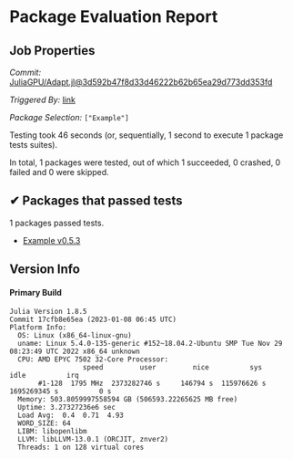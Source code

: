 # Package Evaluation Report

## Job Properties

*Commit:* [JuliaGPU/Adapt.jl@3d592b47f8d33d46222b62b65ea29d773dd353fd](https://github.com/JuliaGPU/Adapt.jl/commit/3d592b47f8d33d46222b62b65ea29d773dd353fd)

*Triggered By:* [link](https://github.com/JuliaGPU/Adapt.jl/commit/3d592b47f8d33d46222b62b65ea29d773dd353fd#commitcomment-97496005)

*Package Selection:* `["Example"]`

Testing took 46 seconds (or, sequentially, 1 second to execute 1 package tests suites).

In total, 1 packages were tested, out of which 1 succeeded, 0 crashed, 0 failed and 0 were skipped.


## ✔ Packages that passed tests

1 packages passed tests.

- [Example v0.5.3](https://s3.amazonaws.com/julialang-reports/nanosoldier/pkgeval/by_hash/3d592b4/Example.primary.log)


## Version Info

#### Primary Build

```
Julia Version 1.8.5
Commit 17cfb8e65ea (2023-01-08 06:45 UTC)
Platform Info:
  OS: Linux (x86_64-linux-gnu)
  uname: Linux 5.4.0-135-generic #152~18.04.2-Ubuntu SMP Tue Nov 29 08:23:49 UTC 2022 x86_64 unknown
  CPU: AMD EPYC 7502 32-Core Processor: 
                  speed         user         nice          sys         idle          irq
       #1-128  1795 MHz  2373282746 s     146794 s  115976626 s  1695269345 s          0 s
  Memory: 503.8059997558594 GB (506593.22265625 MB free)
  Uptime: 3.27327236e6 sec
  Load Avg:  0.4  0.71  4.93
  WORD_SIZE: 64
  LIBM: libopenlibm
  LLVM: libLLVM-13.0.1 (ORCJIT, znver2)
  Threads: 1 on 128 virtual cores

```
<!-- Generated on 2023-01-20T09:25:29.379 -->
